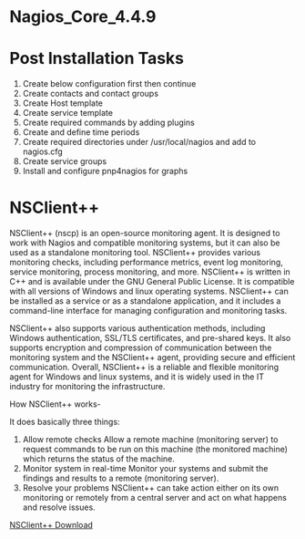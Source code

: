 # Nagios_Core_4.4.9




# Post Installation Tasks

1. Create below configuration first then continue
2. Create contacts and contact groups
3. Create Host template
4. Create service template
5. Create required commands by adding plugins
6. Create and define time periods
7. Create required directories under /usr/local/nagios and add to nagios.cfg
8. Create service groups
9. Install and configure pnp4nagios for graphs



# NSClient++

NSClient++ (nscp) is an open-source monitoring agent. It is designed to work with Nagios and compatible monitoring systems, but it can also be used as a standalone monitoring tool. NSClient++ provides various monitoring checks, including performance metrics, event log monitoring, service monitoring, process monitoring, and more.
NSClient++ is written in C++ and is available under the GNU General Public License. It is compatible with all versions of Windows and linux operating systems. NSClient++ can be installed as a service or as a standalone application, and it includes a command-line interface for managing configuration and monitoring tasks.

NSClient++ also supports various authentication methods, including Windows authentication, SSL/TLS certificates, and pre-shared keys. It also supports encryption and compression of communication between the monitoring system and the NSClient++ agent, providing secure and efficient communication.
Overall, NSClient++ is a reliable and flexible monitoring agent for Windows and linux systems, and it is widely used in the IT industry for monitoring the infrastructure.

How NSClient++ works-

It does basically three things:
1. Allow remote checks Allow a remote machine (monitoring server) to request commands to be run on this machine (the monitored machine) which returns the status of the machine.
2. Monitor system in real-time Monitor your systems and submit the findings and results to a remote (monitoring server).
3. Resolve your problems NSClient++ can take action either on its own monitoring or remotely from a central server and act on what happens and resolve issues.

[NSClient++ Download](http://nsclient.com/download/)
